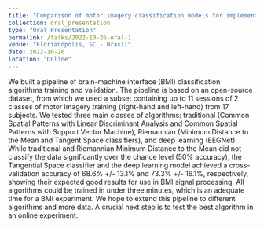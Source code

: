 ```yaml
---
title: "Comparison of motor imagery classification models for implementation of brain-machine interfaces"
collection: oral_presentation
type: "Oral Presentation"
permalink: /talks/2022-10-26-oral-1
venue: "Florianópolis, SC - Brasil"
date: 2022-10-26
location: "Online"
---
```


We built a pipeline of brain-machine interface (BMI) classification algorithms training and validation. The pipeline is
based on an open-source dataset, from which we used a subset containing up to 11 sessions of 2 classes of motor imagery
training (right-hand and left-hand) from 17 subjects. We tested three main classes of algorithms: traditional (Common Spatial Patterns with Linear Discriminant Analysis and Common Spatial Patterns with Support Vector Machine), Riemannian (Minimum Distance to the Mean and Tangent Space classifiers), and deep learning (EEGNet). While traditional and Riemannian Minimum Distance to the Mean did not classify the data significantly over the chance level (50% accuracy), the Tangential Space classifier and the deep learning model achieved a cross-validation accuracy of 68.6% +/- 13.1% and 73.3% +/- 16.1%, respectively, showing their expected good results for use in BMI signal processing. All algorithms could be trained in under three minutes, which is an adequate time for a BMI experiment. We hope to extend this pipeline to different algorithms and more data. A crucial next step is to test the best algorithm in an online experiment.